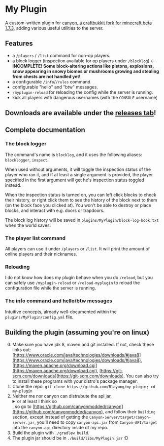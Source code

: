 # My Plugin
A custom-written plugin for [canyon, a craftbukkit fork for minecraft beta 1.7.3](https://github.com/canyonmodded/canyon), adding various useful utilities to the server.

## Features
- a `/players` / `/list` command for non-op players.
- a block logger (inspection available for op players under `/blocklog`) <- **INCOMPLETE! Some block-altering actions like pistons, explosions, snow appearing in snowy biomes or mushrooms growing and stealing from chests are not handled yet!**
- a configurable `/info`/`/rules` command.
- configurable "hello" and "btw" messages.
- `/myplugin-reload` for reloading the config while the server is running.
- kick all players with dangerous usernames (with the `CONSOLE` username)

## Downloads are available under the [releases tab](https://github.com/Blayung/my-plugin/releases)!

## Complete documentation
### The block logger
The command's name is `blocklog`, and it uses the following aliases: `blocklogger`, `inspect`.  
  
When used without arguments, it will toggle the inspection status of the player who ran it, and if at least a single argument is provided, the player specified in the first argument will get he's inspection status toggled instead.  
  
When the inspection status is turned on, you can left click blocks to check their history, or right click them to see the history of the block next to them (on the block face you clicked at). You won't be able to destroy or place blocks, and interact with e.g. doors or trapdoors.  
  
The block log history will be saved in `plugins/MyPlugin/block-log-book.txt` when the world saves.

### The player list command
All players can use it under `/players` or `/list`. It will print the amount of online players and their nicknames.

### Reloading
I do not know how does my plugin behave when you do `/reload`, but you can safely use `/myplugin-reload` or `/reload-myplugin` to reload the configuration file while the server is running.

### The info command and hello/btw messages
Intuitive concepts, already well-documented within the `plugins/MyPlugin/config.yml` file.

## Building the plugin (assuming you're on linux)
0. Make sure you have jdk 8, maven and git installed. If not, check these links out: [https://www.oracle.com/java/technologies/downloads/#java8](https://www.oracle.com/java/technologies/downloads/#java8), [https://maven.apache.org/download.cgi](https://maven.apache.org/download.cgi), [https://git-scm.com/downloads](https://git-scm.com/downloads). You can also try to install these programs with your distro's package manager.
1. Clone the repo: `git clone https://github.com/Blayung/my-plugin; cd my-plugin`
2. Neither me nor canyon can distrubute the api jar, <details><summary>or at least I think so</summary> because they say `Due to legal issues from cb, we can not really set this as default or post builds here. You can download them Here. Or check our discord when jenkins fails to login and properly build.` in their repository</details>, so go to [https://github.com/canyonmodded/canyon](https://github.com/canyonmodded/canyon), and follow their `Building` section, except instead of getting the `Canyon-Server/target/canyon-server.jar`, you'll need to copy `canyon-api.jar` from `Canyon-API/target` into the `canyon-api` directory inside of my repo.
4. Build the plugin with `./gradlew build`.
5. The plugin jar should be in `./build/libs/MyPlugin.jar` :D
